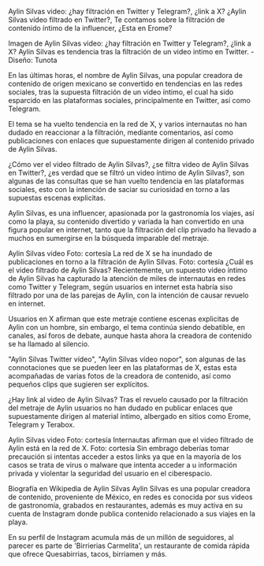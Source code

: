 Aylin Silvas video: ¿hay filtración en Twitter y Telegram?, ¿link a X?
¿Aylin Silvas video filtrado en Twitter?, Te contamos sobre la filtración de contenido íntimo de la influencer, ¿Esta en Erome?

Imagen de Aylin Silvas video: ¿hay filtración en Twitter y Telegram?, ¿link a X?
Aylin Silvas es tendencia tras la filtración de un video intimo en Twitter. - Diseño: Tunota

En las últimas horas, el nombre de Aylin Silvas, una popular creadora de contenido de origen mexicano se convertido en tendencias en las redes sociales, tras la supuesta filtración de un video íntimo, el cual ha sido esparcido en las plataformas sociales, principalmente en Twitter, así como Telegram.

El tema se ha vuelto tendencia en la red de X, y varios internautas no han dudado en reaccionar a la filtración, mediante comentarios, así como publicaciones con enlaces que supuestamente dirigen al contenido privado de Aylin Silvas️.

¿Cómo ver el video filtrado de Aylin Silvas️?, ¿se filtra video de Aylin Silvas️ en Twitter?, ¿es verdad que se filtró un video íntimo de Aylin Silvas️?, son algunas de las consultas que se han vuelto tendencia en las plataformas sociales, esto con la intención de saciar su curiosidad en torno a las supuestas escenas explicitas.


Aylin Silvas, es una influencer, apasionada por la gastronomía los viajes, así como la playa, su contenido divertido y variada la han convertido en una figura popular en internet, tanto que la filtración del clip privado ha llevado a muchos en sumergirse en la búsqueda imparable del metraje.

Aylin Silvas video Foto: cortesía 
La red de X se ha inundado de publicaciones en torno a la filtración de Aylin Silvas. Foto: cortesía
¿Cuál es el video filtrado de Aylin Silvas?
Recientemente, un supuesto video íntimo de Aylin Silvas ha capturado la atención de miles de internautas en redes como Twitter y Telegram, según usuarios en internet esta habría siso filtrado por una de las parejas de Aylin, con la intención de causar revuelo en internet.

Usuarios en X afirman que este metraje contiene escenas explicitas de Aylin con un hombre, sin embargo, el tema continúa siendo debatible, en canales, así foros de debate, aunque hasta ahora la creadora de contenido se ha llamado al silencio.

"Aylin Silvas Twitter vídeo", "Aylin Silvas vídeo nopor", son algunas de las connotaciones que se pueden leer en las plataformas de X, estas esta acompañadas de varias fotos de la creadora de contenido, así como pequeños clips que sugieren ser explícitos.

¿Hay link al video de Aylin Silvas?
Tras el revuelo causado por la filtración del metraje de Aylin usuarios no han dudado en publicar enlaces que supuestamente dirigen al material íntimo, albergado en sitios como Erome, Telegram y Terabox.

Aylin Silvas video Foto: cortesía 
Internautas afirman que el video filtrado de Aylin está en la red de X. Foto: cortesía
Sin embrago deberías tomar precaución si intentas acceder a estos links ya que en la mayoría de los casos se trata de virus o malware que intenta acceder a u información privada y violentar la seguridad del usuario en el ciberespacio.

Biografía en Wikipedia de Aylin Silvas
Aylin Silvas es una popular creadora de contenido, proveniente de México, en redes es conocida por sus videos de gastronomía, grabados en restaurantes, además es muy activa en su cuenta de Instagram donde publica contenido relacionado a sus viajes en la playa.

En su perfil de Instagram acumula más de un millón de seguidores, al parecer es parte de 'Birrierias Carmelita', un restaurante de comida rápida que ofrece Quesabirrias, tacos, birriamen y más.
